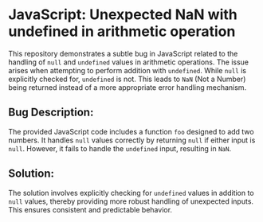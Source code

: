 # JavaScript: Unexpected NaN with undefined in arithmetic operation

This repository demonstrates a subtle bug in JavaScript related to the handling of `null` and `undefined` values in arithmetic operations.  The issue arises when attempting to perform addition with `undefined`.  While `null` is explicitly checked for, `undefined` is not.  This leads to `NaN` (Not a Number) being returned instead of a more appropriate error handling mechanism.

## Bug Description:
The provided JavaScript code includes a function `foo` designed to add two numbers. It handles `null` values correctly by returning `null` if either input is `null`. However, it fails to handle the `undefined` input, resulting in `NaN`. 

## Solution:
The solution involves explicitly checking for `undefined` values in addition to `null` values, thereby providing more robust handling of unexpected inputs.  This ensures consistent and predictable behavior. 